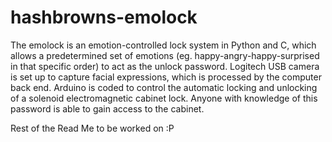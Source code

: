 # hashbrowns-emolock

The emolock is an emotion-controlled lock system in Python and C, which allows a predetermined set of emotions (eg. happy-angry-happy-surprised in that specific order) to act as the unlock password. Logitech USB camera is set up to capture facial expressions, which is processed by the computer back end. Arduino is coded to control the automatic locking and unlocking of a solenoid electromagnetic cabinet lock. Anyone with knowledge of this password is able to gain access to the cabinet. 

Rest of the Read Me to be worked on :P
